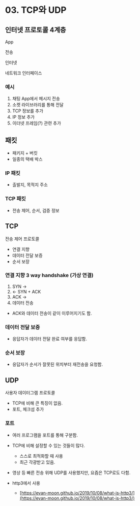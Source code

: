 # 03. TCP와 UDP

## 인터넷 프로토콜 4계층

App

전송

인터넷

네트워크 인터페이스

### 예시

1. 채팅 App에서 메시지 전송
2. 소켓 라이브러리를 통해 전달
3. TCP 정보를 추가
4. IP 정보 추가
5. 이더넷 프레임(?) 관련 추가

## 패킷

- 패키지 + 버킷
- 일종의 택배 박스

### IP 패킷

- 출발지, 목적지 주소

### TCP 패킷

- 전송 제어, 순서, 검증 정보

## TCP

전송 제어 프로토콜

- 연결 지향
- 데이터 전달 보증
- 순서 보장

### 연결 지향 3 way handshake (가상 연결)

1. SYN →
2. ← SYN + ACK
3. ACK → 
4. 데이터 전송
- ACK와 데이터 전송이 같이 이루어지기도 함.

### 데이터 전달 보증

- 응답자가 데이터 전달 완료 여부를 응답함.

### 순서 보장

- 응답자가 순서가 잘못된 위치부터 재전송을 요청함.

## UDP

사용자 데이터그램 프로토콜

- TCP에 비해 큰 특징이 없음.
- 포트, 체크섬 추가

### 포트

- 여러 프로그램을 포트를 통해 구분함.

- TCP에 비해 설정할 수 있는 것들이 많다.
    - 스스로 최적화할 때 사용
    - 최근 각광받고 있음.
    
- 영상 등 빠른 전송 위해 UDP를 사용했지만, 요즘은 TCP로도 다함.
- http3에서 사용
    - [https://evan-moon.github.io/2019/10/08/what-is-http3/](https://evan-moon.github.io/2019/10/08/what-is-http3/)